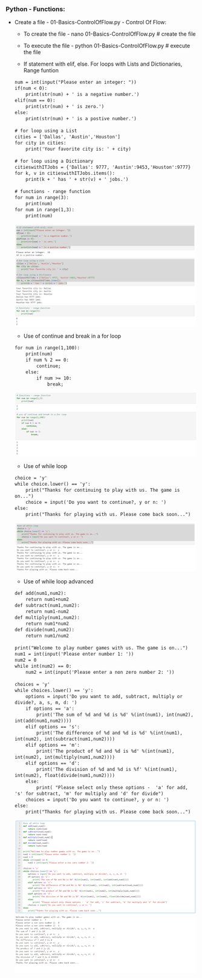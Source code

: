 ### Python - Functions:
  * Create a file - 01-Basics-ControlOfFlow.py - Control Of Flow:
    * To create the file - nano 01-Basics-ControlOfFlow.py # create the file
    * To execute the file - python 01-Basics-ControlOfFlow.py # execute the file
    
    * If statement with elif, else. For loops with Lists and Dictionaries, Range funtion
    ```
    num = int(input("Please enter an integer: "))
    if(num < 0):
        print(str(num) + ' is a negative number.')
    elif(num == 0):
        print(str(num) + ' is zero.')
    else:
        print(str(num) + ' is a postive number.')

    # for loop using a List
    cities = ['Dallas', 'Austin','Houston']
    for city in cities:
        print('Your favorite city is: ' + city)

    # for loop using a Dictionary 
    citieswithITJobs = {'Dallas': 9777, 'Austin':9453,'Houston':9777}
    for k, v in citieswithITJobs.items():
        print(k + ' has ' + str(v) + ' jobs.')

    # functions - range function
    for num in range(3):
        print(num)
    for num in range(1,3):
        print(num)
    ```
    ![Python Basics Control Of Flow](../images/001-009-Basics-ControlOfFlow-01.png)
    
    * Use of continue and break in a for loop
    ```
    for num in range(1,100):
        print(num)
        if num % 2 == 0:
            continue;
        else:
            if num >= 10:
                break;
    ```
    ![Python Basics Control Of Flow](../images/001-009-Basics-ControlOfFlow-02.png)
    
    * Use of while loop
    ```
    choice = 'y'
    while choice.lower() == 'y':
        print("Thanks for continuing to play with us. The game is on...")
        choice = input('Do you want to continue?, y or n: ')
    else:
        print("Thanks for playing with us. Please come back soon...")    
    ```
    ![Python Basics Control Of Flow](../images/001-009-Basics-ControlOfFlow-03.png)
    
    * Use of while loop advanced
    ```
    def add(num1,num2):
        return num1+num2
    def subtract(num1,num2):
        return num1-num2
    def multiply(num1,num2):
        return num1*num2
    def divide(num1,num2):
        return num1/num2

    print("Welcome to play number games with us. The game is on...")
    num1 = int(input('Please enter number 1: '))
    num2 = 0 
    while int(num2) == 0:
        num2 = int(input('Please enter a non zero number 2: '))

    choices = 'y'
    while choices.lower() == 'y':
        options = input('Do you want to add, subtract, multiply or divide?, a, s, m, d: ')
        if options == 'a':
            print('The sum of %d and %d is %d' %(int(num1), int(num2), int(add(num1,num2))))
        elif options == 's':
            print('The difference of %d and %d is %d' %(int(num1), int(num2), int(subtract(num1,num2))))
        elif options == 'm':
            print('The product of %d and %d is %d' %(int(num1), int(num2), int(multiply(num1,num2))))
        elif options == 'd':
            print('The division of %d and %d is %f' %(int(num1), int(num2), float(divide(num1,num2))))
        else:
            print( "Please select only these options -  'a' for add, 's' for subtract, 'm' for multiply and 'd' for divide")
        choices = input('Do you want to continue?, y or n: ')
    else:
        print("Thanks for playing with us. Please come back soon...")

    ```
    ![Python Basics Control Of Flow](../images/001-009-Basics-ControlOfFlow-04.png)
    ![Python Basics Control Of Flow](../images/001-009-Basics-ControlOfFlow-05.png)
